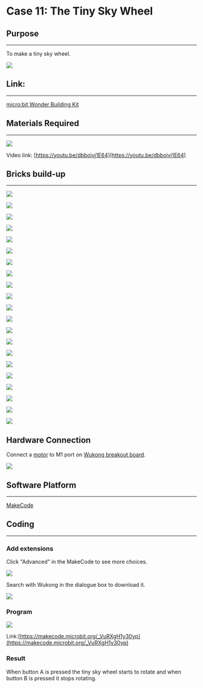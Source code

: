 ﻿# Case 11: The Tiny Sky Wheel

## Purpose
---
To make a tiny sky wheel.

![](https://wiki-media-ef.oss-cn-hongkong.aliyuncs.com//images/case-11-01.png)

## Link:
---
[micro:bit Wonder Building Kit](https://www.elecfreaks.com/micro-bit-wonder-building-kit-without-micro-bit-board.html)

## Materials Required
---
![](https://wiki-media-ef.oss-cn-hongkong.aliyuncs.com//images/case-11-02.png)

Video link:
[https://youtu.be/dbboivj1E64](https://youtu.be/dbboivj1E64)

## Bricks build-up
---


![](https://wiki-media-ef.oss-cn-hongkong.aliyuncs.com//images/step-case-11-01.png)

![](https://wiki-media-ef.oss-cn-hongkong.aliyuncs.com//images/step-case-11-02.png)

![](https://wiki-media-ef.oss-cn-hongkong.aliyuncs.com//images/step-case-11-03.png)

![](https://wiki-media-ef.oss-cn-hongkong.aliyuncs.com//images/step-case-11-04.png)

![](https://wiki-media-ef.oss-cn-hongkong.aliyuncs.com//images/step-case-11-05.png)

![](https://wiki-media-ef.oss-cn-hongkong.aliyuncs.com//images/step-case-11-06.png)

![](https://wiki-media-ef.oss-cn-hongkong.aliyuncs.com//images/step-case-11-07.png)

![](https://wiki-media-ef.oss-cn-hongkong.aliyuncs.com//images/step-case-11-08.png)

![](https://wiki-media-ef.oss-cn-hongkong.aliyuncs.com//images/step-case-11-09.png)

![](https://wiki-media-ef.oss-cn-hongkong.aliyuncs.com//images/step-case-11-10.png)

![](https://wiki-media-ef.oss-cn-hongkong.aliyuncs.com//images/step-case-11-11.png)

![](https://wiki-media-ef.oss-cn-hongkong.aliyuncs.com//images/step-case-11-12.png)

![](https://wiki-media-ef.oss-cn-hongkong.aliyuncs.com//images/step-case-11-13.png)

![](https://wiki-media-ef.oss-cn-hongkong.aliyuncs.com//images/step-case-11-14.png)

![](https://wiki-media-ef.oss-cn-hongkong.aliyuncs.com//images/step-case-11-15.png)

![](https://wiki-media-ef.oss-cn-hongkong.aliyuncs.com//images/step-case-11-16.png)

![](https://wiki-media-ef.oss-cn-hongkong.aliyuncs.com//images/step-case-11-17.png)

![](https://wiki-media-ef.oss-cn-hongkong.aliyuncs.com//images/step-case-11-18.png)

![](https://wiki-media-ef.oss-cn-hongkong.aliyuncs.com//images/step-case-11-19.png)

![](https://wiki-media-ef.oss-cn-hongkong.aliyuncs.com//images/step-case-11-20.png)

![](https://wiki-media-ef.oss-cn-hongkong.aliyuncs.com//images/step-case-11-21.png)

## Hardware Connection

Connect a [motor](https://www.elecfreaks.com/geekservo-motor-2kg-compatible-with-lego.html) to M1 port on [Wukong breakout board](https://www.elecfreaks.com/wukong-board-with-lego-holder-for-micro-bit.html).

![](https://wiki-media-ef.oss-cn-hongkong.aliyuncs.com//images/Wonder-Building-Kit-case-11-06.png)

## Software Platform
---
[MakeCode](https://makecode.microbit.org/)

## Coding
---
### Add extensions
Click "Advanced" in the MakeCode to see more choices.

![](https://wiki-media-ef.oss-cn-hongkong.aliyuncs.com//images/case-01-03.png)

Search with Wukong in the dialogue box to download it.

![](https://wiki-media-ef.oss-cn-hongkong.aliyuncs.com//images/case-01-04.png)





### Program

![](https://wiki-media-ef.oss-cn-hongkong.aliyuncs.com//images/case-11-03.png)

Link:[https://makecode.microbit.org/_VuRXgH1y30yp](https://makecode.microbit.org/_VuRXgH1y30yp)

### Result

When button A is pressed the tiny sky wheel starts to rotate and when button B is pressed it stops rotating.
